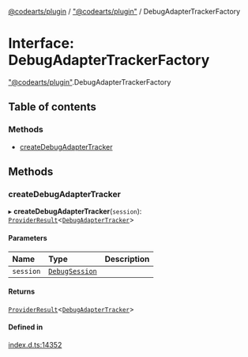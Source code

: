 [@codearts/plugin](../README.md) / ["@codearts/plugin"](../modules/_codearts_plugin_.md) / DebugAdapterTrackerFactory

# Interface: DebugAdapterTrackerFactory

["@codearts/plugin"](../modules/_codearts_plugin_.md).DebugAdapterTrackerFactory

## Table of contents

### Methods

- [createDebugAdapterTracker](codearts_plugin_.DebugAdapterTrackerFactory.md#createdebugadaptertracker)

## Methods

### createDebugAdapterTracker

▸ **createDebugAdapterTracker**(`session`): [`ProviderResult`](../modules/_codearts_plugin_.md#providerresult)<[`DebugAdapterTracker`](codearts_plugin_.DebugAdapterTracker.md)\>

#### Parameters

| Name | Type | Description |
| :------ | :------ | :------ |
| `session` | [`DebugSession`](codearts_plugin_.DebugSession.md) |  |

#### Returns

[`ProviderResult`](../modules/_codearts_plugin_.md#providerresult)<[`DebugAdapterTracker`](codearts_plugin_.DebugAdapterTracker.md)\>

#### Defined in

[index.d.ts:14352](https://github.com/huaweicloud/cloudide-plugin-api/blob/03c74e5/index.d.ts#L14352)
